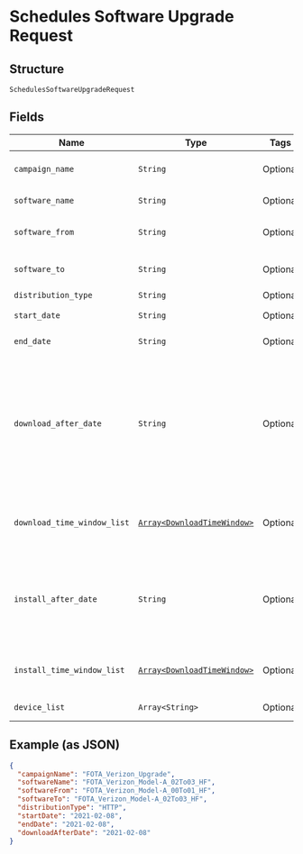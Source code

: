 
# Schedules Software Upgrade Request

## Structure

`SchedulesSoftwareUpgradeRequest`

## Fields

| Name | Type | Tags | Description |
|  --- | --- | --- | --- |
| `campaign_name` | `String` | Optional | The campaign name. |
| `software_name` | `String` | Optional | Software name. |
| `software_from` | `String` | Optional | Old software name. |
| `software_to` | `String` | Optional | New software name. |
| `distribution_type` | `String` | Optional | Valid values |
| `start_date` | `String` | Optional | Campaign start date. |
| `end_date` | `String` | Optional | Campaign end date. |
| `download_after_date` | `String` | Optional | Specifies the starting date the client should download the package. If null, client downloads as soon as possible. |
| `download_time_window_list` | [`Array<DownloadTimeWindow>`](../../doc/models/download-time-window.md) | Optional | List of allowed download time windows. |
| `install_after_date` | `String` | Optional | The date after which you install the package. If null, install as soon as possible. |
| `install_time_window_list` | [`Array<DownloadTimeWindow>`](../../doc/models/download-time-window.md) | Optional | List of allowed install time windows. |
| `device_list` | `Array<String>` | Optional | Device IMEI list. |

## Example (as JSON)

```json
{
  "campaignName": "FOTA_Verizon_Upgrade",
  "softwareName": "FOTA_Verizon_Model-A_02To03_HF",
  "softwareFrom": "FOTA_Verizon_Model-A_00To01_HF",
  "softwareTo": "FOTA_Verizon_Model-A_02To03_HF",
  "distributionType": "HTTP",
  "startDate": "2021-02-08",
  "endDate": "2021-02-08",
  "downloadAfterDate": "2021-02-08"
}
```

